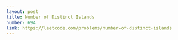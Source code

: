 ```yaml
---
layout: post
title: Number of Distinct Islands
number: 694
link: https://leetcode.com/problems/number-of-distinct-islands
---
```

